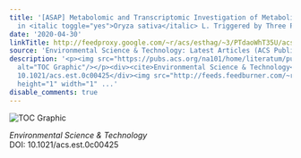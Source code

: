 ```yaml
---
title: '[ASAP] Metabolomic and Transcriptomic Investigation of Metabolic Perturbations
  in <italic toggle="yes">Oryza sativa</italic> L. Triggered by Three Pesticides'
date: '2020-04-30'
linkTitle: http://feedproxy.google.com/~r/acs/esthag/~3/PTdaoWhT35U/acs.est.0c00425
source: 'Environmental Science & Technology: Latest Articles (ACS Publications)'
description: '<p><img src="https://pubs.acs.org/na101/home/literatum/publisher/achs/journals/content/esthag/0/esthag.ahead-of-print/acs.est.0c00425/20200430/images/medium/es0c00425_0005.gif"
  alt="TOC Graphic"/></p><div><cite>Environmental Science & Technology</cite></div><div>DOI:
  10.1021/acs.est.0c00425</div><img src="http://feeds.feedburner.com/~r/acs/esthag/~4/PTdaoWhT35U"
  height="1" width="1" ...'
disable_comments: true
---
```

<p><img src="https://pubs.acs.org/na101/home/literatum/publisher/achs/journals/content/esthag/0/esthag.ahead-of-print/acs.est.0c00425/20200430/images/medium/es0c00425_0005.gif" alt="TOC Graphic"/></p><div><cite>Environmental Science & Technology</cite></div><div>DOI: 10.1021/acs.est.0c00425</div><img src="http://feeds.feedburner.com/~r/acs/esthag/~4/PTdaoWhT35U" height="1" width="1" ...